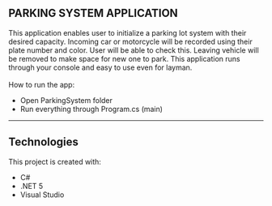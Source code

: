 PARKING SYSTEM APPLICATION
---
This application enables user to initialize a parking lot system with their desired capacity. 
Incoming car or motorcycle will be recorded using their plate number and color. User will be able to check this. 
Leaving vehicle will be removed to make space for new one to park.
This application runs through your console and easy to use even for layman.
<br>
<br>
How to run the app:
* Open ParkingSystem folder
* Run everything through Program.cs (main)
---

## Technologies
This project is created with:
* C#
* .NET 5
* Visual Studio

